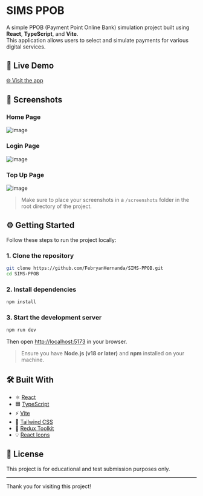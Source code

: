 # SIMS PPOB

A simple PPOB (Payment Point Online Bank) simulation project built using **React**, **TypeScript**, and **Vite**.  
This application allows users to select and simulate payments for various digital services.

## 🔗 Live Demo

[🌐 Visit the app](https://sims-ppob-alpha.vercel.app)

## 📸 Screenshots

### Home Page
![image](https://github.com/user-attachments/assets/631a0ac2-1b26-46cd-94f7-b0f469ef7730)


### Login Page
![image](https://github.com/user-attachments/assets/0d7d0df8-2802-4fed-b9e2-f32aa26f45b4)


### Top Up Page
![image](https://github.com/user-attachments/assets/521105f5-9ea4-4d91-ba76-e1f0a2ea3f20)

> Make sure to place your screenshots in a `/screenshots` folder in the root directory of the project.

## ⚙️ Getting Started

Follow these steps to run the project locally:

### 1. Clone the repository

```bash
git clone https://github.com/FebryanHernanda/SIMS-PPOB.git
cd SIMS-PPOB
```

### 2. Install dependencies

```bash
npm install
```

### 3. Start the development server

```bash
npm run dev
```

Then open [http://localhost:5173](http://localhost:5173) in your browser.

> Ensure you have **Node.js (v18 or later)** and **npm** installed on your machine.

## 🛠️ Built With

- ⚛️ [React](https://reactjs.org/)
- 🟦 [TypeScript](https://www.typescriptlang.org/)
- ⚡ [Vite](https://vitejs.dev/)
- 🎨 [Tailwind CSS](https://tailwindcss.com/)
- 🧠 [Redux Toolkit](https://redux-toolkit.js.org/)
- 💡 [React Icons](https://react-icons.github.io/react-icons/)


## 📄 License

This project is for educational and test submission purposes only.

---

Thank you for visiting this project!
